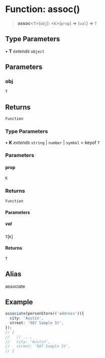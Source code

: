 # Function: assoc()

> **assoc**\<`T`\>(`obj`): \<`K`\>(`prop`) => (`val`) => `T`

## Type Parameters

• **T** *extends* `object`

## Parameters

### obj

`T`

## Returns

`Function`

### Type Parameters

• **K** *extends* `string` \| `number` \| `symbol` = keyof `T`

### Parameters

#### prop

`K`

### Returns

`Function`

#### Parameters

##### val

`T`\[`K`\]

#### Returns

`T`

## Alias

associate

## Example

```ts
associate(personStore)('address')({
  city: 'Austin',
  street: '987 Sample St',
});
// {
//   // ...,
//   city: 'Austin',
//   street: '987 Sample St',
// }
```
